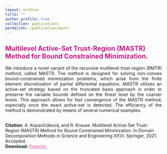 ```yaml
---
layout: archive
title: ""
author_profile: true
collection: publications
permalink: /publication/mastr
---
```


## <span style="color:rgb(199, 21, 133)"> Multilevel Active-Set Trust-Region (MASTR) Method for Bound Constrained Minimization. </span>
<div style="text-align: justify">We introduce a novel variant of the recursive multilevel trust-region (RMTR) method, called MASTR. The method is designed for solving non-convex bound-constrained minimization problems, which arise from the finite element discretization of partial differential equations. MASTR utilizes an active-set strategy based on the truncated basis approach in order to preserve the variable bounds defined on the finest level by the coarser levels. This approach allows for fast convergence of the MASTR method, especially once the exact active-set is detected. The efficiency of the method is demonstrated by means of several numerical examples.
</div><br />


**Citation:** A. Kopaničáková, and R. Krause.  Multilevel Active-Set Trust-Region (MASTR) Method for Bound Constrained Minimization. In Domain Decomposition Methods in Science and Engineering XXVI. Springer, 2021. Accepted.  <br />
**Download:** <a href="https://arxiv.org/pdf/2103.14552.pdf" style="color:rgb(199, 21, 133,0.75);">Preprint.</a> <br />


